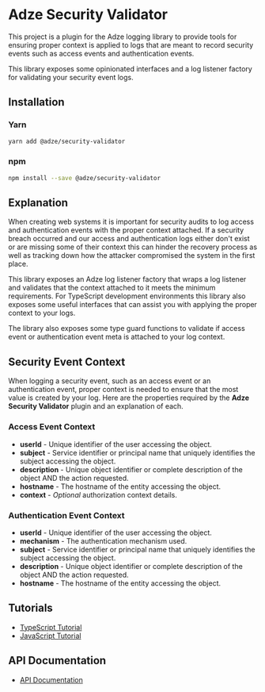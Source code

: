 # Adze Security Validator

This project is a plugin for the Adze logging library to provide tools for ensuring proper context is applied to logs that are meant to record security events such as access events and authentication events.

This library exposes some opinionated interfaces and a log listener factory for validating your security event logs.

## Installation

### Yarn

```bash
yarn add @adze/security-validator
```

### npm

```bash
npm install --save @adze/security-validator
```

## Explanation

When creating web systems it is important for security audits to log access and authentication events with the proper context attached. If a security breach occurred and our access and authentication logs either don't exist or are missing some of their context this can hinder the recovery process as well as tracking down how the attacker compromised the system in the first place.

This library exposes an Adze log listener factory that wraps a log listener and validates that the context attached to it meets the minimum requirements. For TypeScript development environments this library also exposes some useful interfaces that can assist you with applying the proper context to your logs.

The library also exposes some type guard functions to validate if access event or authentication event meta is attached to your log context.

## Security Event Context

When logging a security event, such as an access event or an authentication event, proper context is needed to ensure that the most value is created by your log. Here are the properties required by the **Adze Security Validator** plugin and an explanation of each.

### Access Event Context

- **userId** - Unique identifier of the user accessing the object.
- **subject** - Service identifier or principal name that uniquely identifies the subject accessing the object.
- **description** - Unique object identifier or complete description of the object AND the action requested.
- **hostname** - The hostname of the entity accessing the object.
- **context** - _Optional_ authorization context details.

### Authentication Event Context

- **userId** - Unique identifier of the user accessing the object.
- **mechanism** - The authentication mechanism used.
- **subject** - Service identifier or principal name that uniquely identifies the subject accessing the object.
- **description** - Unique object identifier or complete description of the object AND the action requested.
- **hostname** - The hostname of the entity accessing the object.

## Tutorials

- [TypeScript Tutorial](docs/typescript-tutorial.md)
- [JavaScript Tutorial](docs/javascript-tutorial.md)

## API Documentation

- [API Documentation](docs/api-documentation.md)
